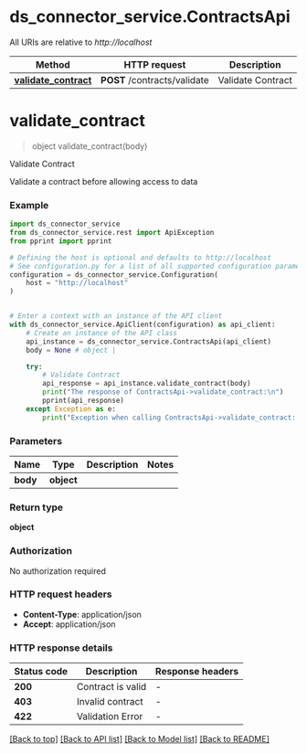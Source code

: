 # ds_connector_service.ContractsApi

All URIs are relative to *http://localhost*

Method | HTTP request | Description
------------- | ------------- | -------------
[**validate_contract**](ContractsApi.md#validate_contract) | **POST** /contracts/validate | Validate Contract


# **validate_contract**
> object validate_contract(body)

Validate Contract

Validate a contract before allowing access to data

### Example


```python
import ds_connector_service
from ds_connector_service.rest import ApiException
from pprint import pprint

# Defining the host is optional and defaults to http://localhost
# See configuration.py for a list of all supported configuration parameters.
configuration = ds_connector_service.Configuration(
    host = "http://localhost"
)


# Enter a context with an instance of the API client
with ds_connector_service.ApiClient(configuration) as api_client:
    # Create an instance of the API class
    api_instance = ds_connector_service.ContractsApi(api_client)
    body = None # object | 

    try:
        # Validate Contract
        api_response = api_instance.validate_contract(body)
        print("The response of ContractsApi->validate_contract:\n")
        pprint(api_response)
    except Exception as e:
        print("Exception when calling ContractsApi->validate_contract: %s\n" % e)
```



### Parameters


Name | Type | Description  | Notes
------------- | ------------- | ------------- | -------------
 **body** | **object**|  | 

### Return type

**object**

### Authorization

No authorization required

### HTTP request headers

 - **Content-Type**: application/json
 - **Accept**: application/json

### HTTP response details

| Status code | Description | Response headers |
|-------------|-------------|------------------|
**200** | Contract is valid |  -  |
**403** | Invalid contract |  -  |
**422** | Validation Error |  -  |

[[Back to top]](#) [[Back to API list]](../README.md#documentation-for-api-endpoints) [[Back to Model list]](../README.md#documentation-for-models) [[Back to README]](../README.md)

